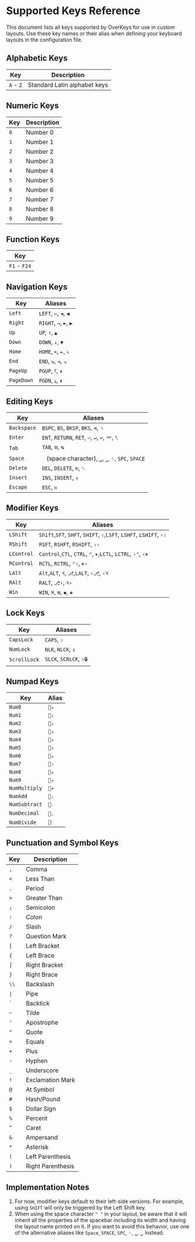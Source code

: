 # Supported Keys Reference

This document lists all keys supported by OverKeys for use in custom layouts. Use these key names or their alias when defining your keyboard layouts in the configuration file.

## Alphabetic Keys

| Key       | Description                  |
| --------- | ---------------------------- |
| `A` - `Z` | Standard Latin alphabet keys |

## Numeric Keys

| Key | Description |
| --- | ----------- |
| `0` | Number 0    |
| `1` | Number 1    |
| `2` | Number 2    |
| `3` | Number 3    |
| `4` | Number 4    |
| `5` | Number 5    |
| `6` | Number 6    |
| `7` | Number 7    |
| `8` | Number 8    |
| `9` | Number 9    |

## Function Keys

| Key          |
| ------------ |
| `F1` - `F24` |

## Navigation Keys

| Key        | Aliases                |
| ---------- | ---------------------- |
| `Left`     | `LEFT`, `←`, `◄`, `◀`  |
| `Right`    | `RIGHT`, `→`, `►`, `▶` |
| `Up`       | `UP`, `↑`, `▲`         |
| `Down`     | `DOWN`, `↓`, `▼`       |
| `Home`     | `HOME`, `⇱`, `⇤`, `↖`  |
| `End`      | `END`, `⇲`, `⇥`, `↘`   |
| `PageUp`   | `PGUP`, `⤒`, `⇞`       |
| `PageDown` | `PGDN`, `⤓`, `⇟`       |

## Editing Keys

| Key         | Aliases                                              |
| ----------- | ---------------------------------------------------- |
| `Backspace` | `BSPC`, `BS`, `BKSP`, `BKS`, `⌫`, `␈`                |
| `Enter`     | `ENT`, `RETURN`, `RET`, `⏎`, `↵`, `↩`, `⌤`, `␤`      |
| `Tab`       | `TAB`, `⭾`, `↹`                                      |
| `Space`     | ` ` (space character), `␣`, `⎵`, `␠`, `SPC`, `SPACE` |
| `Delete`    | `DEL`, `DELETE`, `⌦`, `␡`                            |
| `Insert`    | `INS`, `INSERT`, `⎀`                                 |
| `Escape`    | `ESC`, `⎋`                                           |

## Modifier Keys

| Key        | Aliases                                                             |
| ---------- | ------------------------------------------------------------------- |
| `LShift`   | `Shift`,`SFT`, `SHFT`, `SHIFT`, `⇧`,`LSFT`, `LSHFT`, `LSHIFT`, `‹⇧` |
| `RShift`   | `RSFT`, `RSHFT`, `RSHIFT`, `⇧›`                                     |
| `LControl` | `Control`,`CTL`, `CTRL`, `⌃`, `⎈`,`LCTL`, `LCTRL`, `‹⌃`, `‹⎈`       |
| `RControl` | `RCTL`, `RCTRL`, `⌃›`, `⎈›`                                         |
| `LAlt`     | `Alt`,`ALT`, `⌥`, `⎇`,`LALT`, `‹⎇`, `‹⌥`                            |
| `RAlt`     | `RALT`, `⎇›`, `⌥›`                                                  |
| `Win`      | `WIN`, `⌘`, `⊞`, `◆`, `❖`                                           |

## Lock Keys

| Key          | Aliases                 |
| ------------ | ----------------------- |
| `CapsLock`   | `CAPS`, `⇪`             |
| `NumLock`    | `NLK`, `NLCK`, `⇭`      |
| `ScrollLock` | `SLCK`, `SCRLCK`, `⇳🔒` |

## Numpad Keys

| Key           | Alias  |
| ------------- | ------ |
| `Num0`        | `🔢₀`  |
| `Num1`        | `🔢₁`  |
| `Num2`        | `🔢₂`  |
| `Num3`        | `🔢₃`  |
| `Num4`        | `🔢₄`  |
| `Num5`        | `🔢₅`  |
| `Num6`        | `🔢₆`  |
| `Num7`        | `🔢₇`  |
| `Num8`        | `🔢₈`  |
| `Num9`        | `🔢₉`  |
| `NumMultiply` | `🔢∗`  |
| `NumAdd`      | `🔢₊`  |
| `NumSubtract` | `🔢₋`  |
| `NumDecimal`  | `🔢．` |
| `NumDivide`   | `🔢⁄`  |

## Punctuation and Symbol Keys

| Key     | Description       |
| ------- | ----------------- |
| `,`     | Comma             |
| `<`     | Less Than         |
| `.`     | Period            |
| `>`     | Greater Than      |
| `;`     | Semicolon         |
| `:`     | Colon             |
| `/`     | Slash             |
| `?`     | Question Mark     |
| `[`     | Left Bracket      |
| `{`     | Left Brace        |
| `]`     | Right Bracket     |
| `}`     | Right Brace       |
| `\\`    | Backslash         |
| `\|`    | Pipe              |
| `` ` `` | Backtick          |
| `~`     | Tilde             |
| `'`     | Apostrophe        |
| `"`     | Quote             |
| `=`     | Equals            |
| `+`     | Plus              |
| `-`     | Hyphen            |
| `_`     | Underscore        |
| `!`     | Exclamation Mark  |
| `@`     | At Symbol         |
| `#`     | Hash/Pound        |
| `$`     | Dollar Sign       |
| `%`     | Percent           |
| `^`     | Caret             |
| `&`     | Ampersand         |
| `*`     | Asterisk          |
| `(`     | Left Parenthesis  |
| `)`     | Right Parenthesis |

## Implementation Notes

1. For now, modifier keys default to their left-side versions. For example, using `SHIFT` will only be triggered by the Left Shift key.
2. When using the space character `" "` in your layout, be aware that it will inherit all the properties of the spacebar including its width and having the layout name printed on it. If you want to avoid this behavior, use one of the alternative aliases like `Space`, `SPACE`, `SPC`, `␠`, `␣`, `⎵`, instead.

